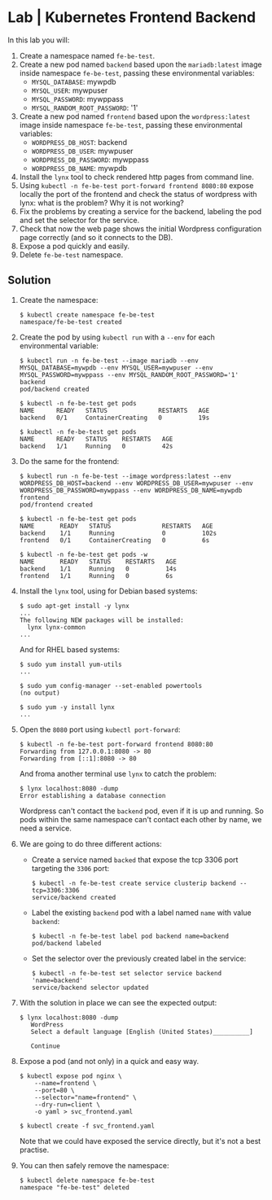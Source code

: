 # Lab | Kubernetes Frontend Backend

In this lab you will:

1. Create a namespace named `fe-be-test`.
2. Create a new pod named `backend` based upon the `mariadb:latest` image inside
   namespace `fe-be-test`, passing these environmental variables:
   - `MYSQL_DATABASE`: mywpdb
   - `MYSQL_USER`: mywpuser
   - `MYSQL_PASSWORD`: mywppass
   - `MYSQL_RANDOM_ROOT_PASSWORD`: '1'
3. Create a new pod named `frontend` based upon the `wordpress:latest` image
   inside namespace `fe-be-test`, passing these environmental variables:
   - `WORDPRESS_DB_HOST`: backend
   - `WORDPRESS_DB_USER`: mywpuser
   - `WORDPRESS_DB_PASSWORD`: mywppass
   - `WORDPRESS_DB_NAME`: mywpdb
4. Install the `lynx` tool to check rendered http pages from command line.
5. Using `kubectl -n fe-be-test port-forward frontend 8080:80` expose locally
   the port of the frontend and check the status of wordpress with lynx: what is
   the problem? Why it is not working?
6. Fix the problems by creating a service for the backend, labeling the pod and
   set the selector for the service.
7. Check that now the web page shows the initial Wordpress configuration page
   correctly (and so it connects to the DB).
8. Expose a pod quickly and easily.
9. Delete `fe-be-test` namespace.

## Solution

1. Create the namespace:

   ```console
   $ kubectl create namespace fe-be-test
   namespace/fe-be-test created
   ```

2. Create the pod by using `kubectl run` with a `--env` for each environmental
   variable:

   ```console
   $ kubectl run -n fe-be-test --image mariadb --env MYSQL_DATABASE=mywpdb --env MYSQL_USER=mywpuser --env MYSQL_PASSWORD=mywppass --env MYSQL_RANDOM_ROOT_PASSWORD='1' backend
   pod/backend created

   $ kubectl -n fe-be-test get pods
   NAME      READY   STATUS              RESTARTS   AGE
   backend   0/1     ContainerCreating   0          19s

   $ kubectl -n fe-be-test get pods
   NAME      READY   STATUS    RESTARTS   AGE
   backend   1/1     Running   0          42s
   ```

3. Do the same for the frontend:

   ```console
   $ kubectl run -n fe-be-test --image wordpress:latest --env WORDPRESS_DB_HOST=backend --env WORDPRESS_DB_USER=mywpuser --env WORDPRESS_DB_PASSWORD=mywppass --env WORDPRESS_DB_NAME=mywpdb frontend
   pod/frontend created

   $ kubectl -n fe-be-test get pods
   NAME       READY   STATUS              RESTARTS   AGE
   backend    1/1     Running             0          102s
   frontend   0/1     ContainerCreating   0          6s

   $ kubectl -n fe-be-test get pods -w
   NAME       READY   STATUS    RESTARTS   AGE
   backend    1/1     Running   0          14s
   frontend   1/1     Running   0          6s
   ```

4. Install the `lynx` tool, using for Debian based systems:

   ```console
   $ sudo apt-get install -y lynx
   ...
   The following NEW packages will be installed:
     lynx lynx-common
   ...
   ```

   And for RHEL based systems:

   ```console
   $ sudo yum install yum-utils
   ...

   $ sudo yum config-manager --set-enabled powertools
   (no output)

   $ sudo yum -y install lynx
   ...
   ```

5. Open the `8080` port using `kubectl port-forward`:

   ```console
   $ kubectl -n fe-be-test port-forward frontend 8080:80
   Forwarding from 127.0.0.1:8080 -> 80
   Forwarding from [::1]:8080 -> 80
   ```

   And froma another terminal use `lynx` to catch the problem:

   ```console
   $ lynx localhost:8080 -dump
   Error establishing a database connection
   ```

   Wordpress can't contact the `backend` pod, even if it is up and running.
   So pods within the same namespace can't contact each other by name, we need
   a service.

6. We are going to do three different actions:
   - Create a service named `backed` that expose the tcp 3306 port targeting the
     `3306` port:

     ```console
     $ kubectl -n fe-be-test create service clusterip backend --tcp=3306:3306
     service/backend created
     ```

   - Label the existing `backend` pod with a label named `name` with value
     `backend`:

     ```console
     $ kubectl -n fe-be-test label pod backend name=backend
     pod/backend labeled
     ```

   - Set the selector over the previously created label in the service:

     ```console
     $ kubectl -n fe-be-test set selector service backend 'name=backend'
     service/backend selector updated
     ```

7. With the solution in place we can see the expected output:

   ```console
   $ lynx localhost:8080 -dump
      WordPress
      Select a default language [English (United States)__________]

      Continue
   ```

8. Expose a pod (and not only) in a quick and easy way.

   ```console
   $ kubectl expose pod nginx \
       --name=frontend \
       --port=80 \
       --selector="name=frontend" \
       --dry-run=client \
       -o yaml > svc_frontend.yaml

   $ kubectl create -f svc_frontend.yaml
   ```

   Note that we could have exposed the service directly, but it's not a best practise. 

9. You can then safely remove the namespace:

   ```console
   $ kubectl delete namespace fe-be-test
   namespace "fe-be-test" deleted
   ```

